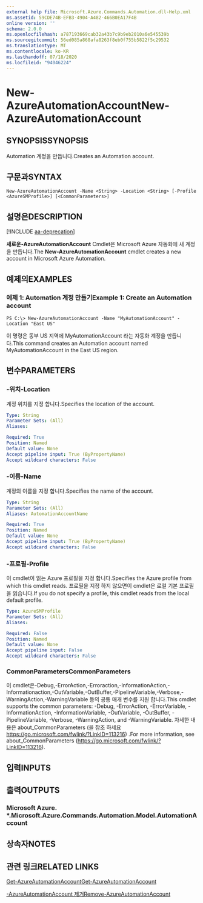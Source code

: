 ```yaml
---
external help file: Microsoft.Azure.Commands.Automation.dll-Help.xml
ms.assetid: 59CDE74B-EFB3-4904-A482-466B0EA17F4B
online version: ''
schema: 2.0.0
ms.openlocfilehash: a787193669cab32a43b7c9b9eb2010a6e545539b
ms.sourcegitcommit: 56ed085a868afa8263f8eb0f755b5822f5c29532
ms.translationtype: MT
ms.contentlocale: ko-KR
ms.lasthandoff: 07/18/2020
ms.locfileid: "94046224"
---
```

# <span data-ttu-id="e6743-101">New-AzureAutomationAccount</span><span class="sxs-lookup"><span data-stu-id="e6743-101">New-AzureAutomationAccount</span></span>

## <span data-ttu-id="e6743-102">SYNOPSIS</span><span class="sxs-lookup"><span data-stu-id="e6743-102">SYNOPSIS</span></span>

<span data-ttu-id="e6743-103">Automation 계정을 만듭니다.</span><span class="sxs-lookup"><span data-stu-id="e6743-103">Creates an Automation account.</span></span>

## <span data-ttu-id="e6743-104">구문과</span><span class="sxs-lookup"><span data-stu-id="e6743-104">SYNTAX</span></span>

```
New-AzureAutomationAccount -Name <String> -Location <String> [-Profile <AzureSMProfile>] [<CommonParameters>]
```

## <span data-ttu-id="e6743-105">설명은</span><span class="sxs-lookup"><span data-stu-id="e6743-105">DESCRIPTION</span></span>

[!INCLUDE [aa-deprecation](../include/aa-deprecation.md)]

<span data-ttu-id="e6743-106">**새로운-AzureAutomationAccount** Cmdlet은 Microsoft Azure 자동화에 새 계정을 만듭니다.</span><span class="sxs-lookup"><span data-stu-id="e6743-106">The **New-AzureAutomationAccount** cmdlet creates a new account in Microsoft Azure Automation.</span></span>

## <span data-ttu-id="e6743-107">예제의</span><span class="sxs-lookup"><span data-stu-id="e6743-107">EXAMPLES</span></span>

### <span data-ttu-id="e6743-108">예제 1: Automation 계정 만들기</span><span class="sxs-lookup"><span data-stu-id="e6743-108">Example 1: Create an Automation account</span></span>
```
PS C:\> New-AzureAutomationAccount -Name "MyAutomationAccount" -Location "East US"
```

<span data-ttu-id="e6743-109">이 명령은 동부 US 지역에 MyAutomationAccount 라는 자동화 계정을 만듭니다.</span><span class="sxs-lookup"><span data-stu-id="e6743-109">This command creates an Automation account named MyAutomationAccount in the East US region.</span></span>

## <span data-ttu-id="e6743-110">변수</span><span class="sxs-lookup"><span data-stu-id="e6743-110">PARAMETERS</span></span>

### <span data-ttu-id="e6743-111">-위치</span><span class="sxs-lookup"><span data-stu-id="e6743-111">-Location</span></span>
<span data-ttu-id="e6743-112">계정 위치를 지정 합니다.</span><span class="sxs-lookup"><span data-stu-id="e6743-112">Specifies the location of the account.</span></span>

```yaml
Type: String
Parameter Sets: (All)
Aliases: 

Required: True
Position: Named
Default value: None
Accept pipeline input: True (ByPropertyName)
Accept wildcard characters: False
```

### <span data-ttu-id="e6743-113">-이름</span><span class="sxs-lookup"><span data-stu-id="e6743-113">-Name</span></span>
<span data-ttu-id="e6743-114">계정의 이름을 지정 합니다.</span><span class="sxs-lookup"><span data-stu-id="e6743-114">Specifies the name of the account.</span></span>

```yaml
Type: String
Parameter Sets: (All)
Aliases: AutomationAccountName

Required: True
Position: Named
Default value: None
Accept pipeline input: True (ByPropertyName)
Accept wildcard characters: False
```

### <span data-ttu-id="e6743-115">-프로필</span><span class="sxs-lookup"><span data-stu-id="e6743-115">-Profile</span></span>
<span data-ttu-id="e6743-116">이 cmdlet이 읽는 Azure 프로필을 지정 합니다.</span><span class="sxs-lookup"><span data-stu-id="e6743-116">Specifies the Azure profile from which this cmdlet reads.</span></span>
<span data-ttu-id="e6743-117">프로필을 지정 하지 않으면이 cmdlet은 로컬 기본 프로필을 읽습니다.</span><span class="sxs-lookup"><span data-stu-id="e6743-117">If you do not specify a profile, this cmdlet reads from the local default profile.</span></span>

```yaml
Type: AzureSMProfile
Parameter Sets: (All)
Aliases: 

Required: False
Position: Named
Default value: None
Accept pipeline input: False
Accept wildcard characters: False
```

### <span data-ttu-id="e6743-118">CommonParameters</span><span class="sxs-lookup"><span data-stu-id="e6743-118">CommonParameters</span></span>
<span data-ttu-id="e6743-119">이 cmdlet은-Debug,-ErrorAction,-Erroraction,-InformationAction,-Informationaction,-OutVariable,-OutBuffer,-PipelineVariable,-Verbose,-WarningAction,-WarningVariable 등의 공통 매개 변수를 지원 합니다.</span><span class="sxs-lookup"><span data-stu-id="e6743-119">This cmdlet supports the common parameters: -Debug, -ErrorAction, -ErrorVariable, -InformationAction, -InformationVariable, -OutVariable, -OutBuffer, -PipelineVariable, -Verbose, -WarningAction, and -WarningVariable.</span></span> <span data-ttu-id="e6743-120">자세한 내용은 about_CommonParameters (을 참조 하세요 https://go.microsoft.com/fwlink/?LinkID=113216) .</span><span class="sxs-lookup"><span data-stu-id="e6743-120">For more information, see about_CommonParameters (https://go.microsoft.com/fwlink/?LinkID=113216).</span></span>

## <span data-ttu-id="e6743-121">입력</span><span class="sxs-lookup"><span data-stu-id="e6743-121">INPUTS</span></span>

## <span data-ttu-id="e6743-122">출력</span><span class="sxs-lookup"><span data-stu-id="e6743-122">OUTPUTS</span></span>

### <span data-ttu-id="e6743-123">Microsoft Azure. \*.</span><span class="sxs-lookup"><span data-stu-id="e6743-123">Microsoft.Azure.Commands.Automation.Model.AutomationAccount</span></span>

## <span data-ttu-id="e6743-124">상속자</span><span class="sxs-lookup"><span data-stu-id="e6743-124">NOTES</span></span>

## <span data-ttu-id="e6743-125">관련 링크</span><span class="sxs-lookup"><span data-stu-id="e6743-125">RELATED LINKS</span></span>

[<span data-ttu-id="e6743-126">Get-AzureAutomationAccount</span><span class="sxs-lookup"><span data-stu-id="e6743-126">Get-AzureAutomationAccount</span></span>](./Get-AzureAutomationAccount.md)

[<span data-ttu-id="e6743-127">-AzureAutomationAccount 제거</span><span class="sxs-lookup"><span data-stu-id="e6743-127">Remove-AzureAutomationAccount</span></span>](./Remove-AzureAutomationAccount.md)



